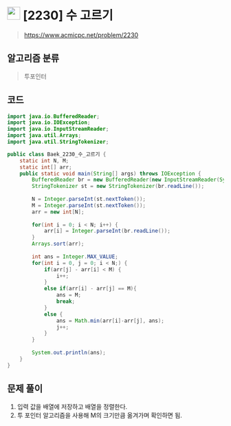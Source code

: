 # <img src="https://d2gd6pc034wcta.cloudfront.net/tier/11.svg" width="30"> [2230] 수 고르기
> https://www.acmicpc.net/problem/2230
## 알고리즘 분류
> 투포인터

## 코드
```java
import java.io.BufferedReader;
import java.io.IOException;
import java.io.InputStreamReader;
import java.util.Arrays;
import java.util.StringTokenizer;

public class Baek_2230_수_고르기 {
	static int N, M;
	static int[] arr;
	public static void main(String[] args) throws IOException {
		BufferedReader br = new BufferedReader(new InputStreamReader(System.in));
		StringTokenizer st = new StringTokenizer(br.readLine());
		
		N = Integer.parseInt(st.nextToken());
		M = Integer.parseInt(st.nextToken());
		arr = new int[N];
		
		for(int i = 0; i < N; i++) {
			arr[i] = Integer.parseInt(br.readLine());
		}
		Arrays.sort(arr);
		
		int ans = Integer.MAX_VALUE;
		for(int i = 0, j = 0; i < N;) {
			if(arr[j] - arr[i] < M) {
				i++;
			}
			else if(arr[i] - arr[j] == M){
				ans = M;
				break;
			}
			else {
				ans = Math.min(arr[i]-arr[j], ans);
				j++;
			}
		}
		
		System.out.println(ans);
	}
}
```

## 문제 풀이

1. 입력 값을 배열에 저장하고 배열을 정렬한다.
2. 투 포인터 알고리즘을 사용해 M의 크기만큼 옮겨가며 확인하면 됨.

